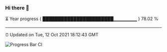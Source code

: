 ### Hi there 👋

⏳ Year progress { ███████████████████████▁▁▁▁▁▁▁ } 78.02 %

---

⏰ Updated on Tue, 12 Oct 2021 18:12:43 GMT

![Progress Bar CI](https://github.com/liununu/liununu/workflows/Progress%20Bar%20CI/badge.svg)
